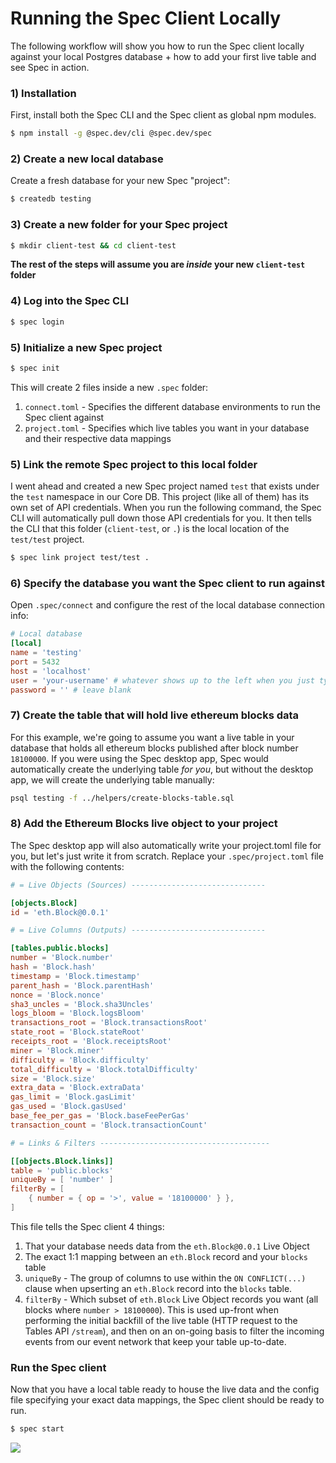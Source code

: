 # Running the Spec Client Locally

The following workflow will show you how to run the Spec client locally against your local Postgres database + how to add your first live table and see Spec in action.

### 1) Installation

First, install both the Spec CLI and the Spec client as global npm modules.

```bash
$ npm install -g @spec.dev/cli @spec.dev/spec
```
### 2) Create a new local database

Create a fresh database for your new Spec "project":

```bash
$ createdb testing
```

### 3) Create a new folder for your Spec project

```bash
$ mkdir client-test && cd client-test
```

**The rest of the steps will assume you are *inside* your new `client-test` folder**

### 4) Log into the Spec CLI

```bash
$ spec login
```

### 5) Initialize a new Spec project

```bash
$ spec init
```

This will create 2 files inside a new `.spec` folder:
1) `connect.toml` - Specifies the different database environments to run the Spec client against
2) `project.toml` - Specifies which live tables you want in your database and their respective data mappings

### 5) Link the remote Spec project to this local folder

I went ahead and created a new Spec project named `test` that exists under the `test` namespace in our Core DB. This project (like all of them) has its own set of API credentials. When you run the following command, the Spec CLI will automatically pull down those API credentials for you. It then tells the CLI that this folder (`client-test`, or `.`) is the local location of the `test/test` project.

```bash
$ spec link project test/test .
```

### 6) Specify the database you want the Spec client to run against

Open `.spec/connect` and configure the rest of the local database connection info:

```toml
# Local database
[local]
name = 'testing'
port = 5432
host = 'localhost'
user = 'your-username' # whatever shows up to the left when you just type 'psql' and hit enter
password = '' # leave blank
```

### 7) Create the table that will hold live ethereum blocks data

For this example, we're going to assume you want a live table in your database that holds all ethereum blocks published after block number `18100000`. If you were using the Spec desktop app, Spec would automatically create the underlying table *for you*, but without the desktop app, we will create the underlying table manually:

```bash
psql testing -f ../helpers/create-blocks-table.sql
```

### 8) Add the Ethereum Blocks live object to your project

The Spec desktop app will also automatically write your project.toml file for you, but let's just write it from scratch. Replace your `.spec/project.toml` file with the following contents:

```toml
# = Live Objects (Sources) ------------------------------

[objects.Block]
id = 'eth.Block@0.0.1'

# = Live Columns (Outputs) ------------------------------

[tables.public.blocks]
number = 'Block.number'
hash = 'Block.hash'
timestamp = 'Block.timestamp'
parent_hash = 'Block.parentHash'
nonce = 'Block.nonce'
sha3_uncles = 'Block.sha3Uncles'
logs_bloom = 'Block.logsBloom'
transactions_root = 'Block.transactionsRoot'
state_root = 'Block.stateRoot'
receipts_root = 'Block.receiptsRoot'
miner = 'Block.miner'
difficulty = 'Block.difficulty'
total_difficulty = 'Block.totalDifficulty'
size = 'Block.size'
extra_data = 'Block.extraData'
gas_limit = 'Block.gasLimit'
gas_used = 'Block.gasUsed'
base_fee_per_gas = 'Block.baseFeePerGas'
transaction_count = 'Block.transactionCount'

# = Links & Filters --------------------------------------

[[objects.Block.links]]
table = 'public.blocks'
uniqueBy = [ 'number' ]
filterBy = [
	{ number = { op = '>', value = '18100000' } },
]
```

This file tells the Spec client 4 things:<br>
1) That your database needs data from the `eth.Block@0.0.1` Live Object
2) The exact 1:1 mapping between an `eth.Block` record and your `blocks` table
3) `uniqueBy` - The group of columns to use within the `ON CONFLICT(...)` clause when upserting an `eth.Block` record into the `blocks` table.
4) `filterBy` - Which subset of `eth.Block` Live Object records you want (all blocks where `number > 18100000`). This is used up-front when performing the initial backfill of the live table (HTTP request to the Tables API `/stream`), and then on an on-going basis to filter the incoming events from our event network that keep your table up-to-date.

### Run the Spec client

Now that you have a local table ready to house the live data and the config file specifying your exact data mappings, the Spec client should be ready to run.

```bash
$ spec start
```

![](https://vhs.charm.sh/vhs-4BaqGeP0TSjJTkTbrnpU7C.gif)
